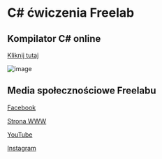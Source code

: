 # C# ćwiczenia Freelab

## Kompilator C# online
[Kliknij tutaj](https://www.programiz.com/csharp-programming/online-compiler/)

![image](https://user-images.githubusercontent.com/62513514/209469901-db8b7af6-2b82-466d-855f-0ecfdd5b9837.png)
<br>

<!---
## Prezentacji i materiały
[Kliknij tutaj](weź tu link wrzuć)
--->

## Media społecznościowe Freelabu

[Facebook](https://www.facebook.com/freelab)

[Strona WWW](http://wrzesnia.freelab.edu.pl)

[YouTube](https://www.youtube.com/@freelab.wrzesnia/videos)

[Instagram](https://www.instagram.com/freelab_wrzesnia/)

